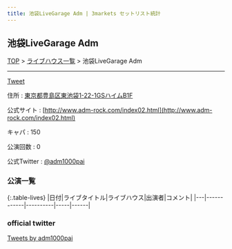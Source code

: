 ```yaml
---
title: 池袋LiveGarage Adm | 3markets セットリスト統計
---
```

## 池袋LiveGarage Adm

[TOP](/setlist/) > [ライブハウス一覧](livehouses.html) > 池袋LiveGarage Adm

___

<a href="https://twitter.com/share?ref_src=twsrc%5Etfw" data-text="3markets[ ]セットリスト > 池袋LiveGarage Adm" class="twitter-share-button" data-via="3markets" data-hashtags="3markets" data-related="3markets" data-show-count="false">Tweet</a>

住所
:    <a href="https://www.google.co.jp/maps/search/%E6%9D%B1%E4%BA%AC%E9%83%BD%E8%B1%8A%E5%B3%B6%E5%8C%BA%E6%9D%B1%E6%B1%A0%E8%A2%8B1-22-1GS%E3%83%8F%E3%82%A4%E3%83%A0B1F" rel="noopener noreferrer" target="_blank">東京都豊島区東池袋1-22-1GSハイムB1F</a>

公式サイト
:    [http://www.adm-rock.com/index02.html](http://www.adm-rock.com/index02.html)

キャパ
:    150

公演回数
: 0


公式Twitter
: <a href="https://twitter.com/adm1000pai">@adm1000pai</a>


### 公演一覧

{:.table-lives}
|日付|ライブタイトル|ライブハウス|出演者|コメント|
|---|------------|----------|-----|------|




### official twitter

<a class="twitter-timeline" href="https://twitter.com/adm1000pai?ref_src=twsrc%5Etfw">Tweets by adm1000pai</a> <script async src="https://platform.twitter.com/widgets.js" charset="utf-8"></script>


<script async src="https://platform.twitter.com/widgets.js" charset="utf-8"></script>